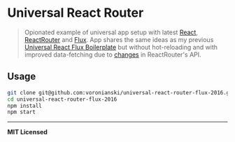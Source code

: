 # Universal React Router 

> Opionated example of universal app setup with latest [React](https://facebook.github.io/react), [ReactRouter](https://github.com/reactjs/react-router) and [Flux](https://github.com/acdlite/flummox). App shares the same ideas as my previous [Universal React Flux Boilerplate](https://github.com/voronianski/universal-react-flux-boilerplate) but without hot-reloading and with improved data-fetching due to [changes](https://github.com/reactjs/react-router/blob/master/upgrade-guides/v2.0.0.md) in ReactRouter's API.

## Usage

```bash
git clone git@github.com:voronianski/universal-react-router-flux-2016.git
cd universal-react-router-flux-2016
npm install
npm start
```

---

**MIT Licensed**
